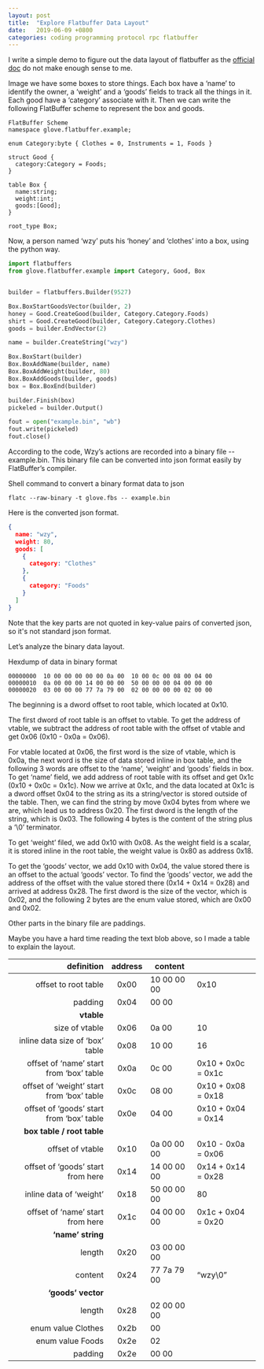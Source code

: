 ```yaml
---
layout: post
title:  "Explore Flatbuffer Data Layout"
date:   2019-06-09 +0800
categories: coding programming protocol rpc flatbuffer
---
```


I write a simple demo to figure out the data layout of flatbuffer as the [official doc](https://google.github.io/flatbuffers/flatbuffers_guide_tutorial.html) do not make enough sense to me.

Image we have some boxes to store things. Each box have a ‘name’ to identify the owner, a ‘weight’ and a ‘goods’ fields to track all the things in it. Each good have a ‘category’ associate with it. Then we can write the following FlatBuffer scheme to represent the box and goods.

```flatbuffer
FlatBuffer Scheme
namespace glove.flatbuffer.example;

enum Category:byte { Clothes = 0, Instruments = 1, Foods }

struct Good {
  category:Category = Foods;
}

table Box {
  name:string;
  weight:int;
  goods:[Good];
}

root_type Box;
```

Now, a person named ‘wzy’ puts his ‘honey’ and ‘clothes’ into a box, using the python way.

```python
import flatbuffers
from glove.flatbuffer.example import Category, Good, Box


builder = flatbuffers.Builder(9527)

Box.BoxStartGoodsVector(builder, 2)
honey = Good.CreateGood(builder, Category.Category.Foods)
shirt = Good.CreateGood(builder, Category.Category.Clothes)
goods = builder.EndVector(2)

name = builder.CreateString("wzy")

Box.BoxStart(builder)
Box.BoxAddName(builder, name)
Box.BoxAddWeight(builder, 80)
Box.BoxAddGoods(builder, goods)
box = Box.BoxEnd(builder)

builder.Finish(box)
pickeled = builder.Output()

fout = open("example.bin", "wb")
fout.write(pickeled)
fout.close()
```

According to the code, Wzy’s actions are recorded into a binary file -- example.bin. This binary file can be converted into json format easily by FlatBuffer’s compiler.

Shell command to convert a binary format data to json

```shell
flatc --raw-binary -t glove.fbs -- example.bin
```

Here is the converted json format.

```json
{
  name: "wzy",
  weight: 80,
  goods: [
    {
      category: "Clothes"
    },
    {
      category: "Foods"
    }
  ]
}
```

Note that the key parts are not quoted in key-value pairs of converted json, so it's not standard json format.

Let’s analyze the binary data layout.

Hexdump of data in binary format

```hex
00000000  10 00 00 00 00 00 0a 00  10 00 0c 00 08 00 04 00
00000010  0a 00 00 00 14 00 00 00  50 00 00 00 04 00 00 00
00000020  03 00 00 00 77 7a 79 00  02 00 00 00 00 02 00 00
```

The beginning is a dword offset to root table, which located at 0x10.

The first dword of root table is an offset to vtable. To get the address of vtable, we subtract the address of root table with the offset of vtable and get 0x06 (0x10 - 0x0a = 0x06).

For vtable located at 0x06, the first word is the size of vtable, which is 0x0a, the next word is the size of data stored inline in box table, and the following 3 words are offset to the ‘name’, ‘weight’ and ‘goods’ fields in box.
To get ‘name’ field, we add address of root table with its offset and get 0x1c (0x10 + 0x0c = 0x1c). Now we arrive at 0x1c, and the data located at 0x1c is a dword offset 0x04 to the string as its a string/vector is stored outside of the table. Then, we can find the string by move 0x04 bytes from where we are, which lead us to address 0x20. The first dword is the length of the string, which is 0x03. The following 4 bytes is the content of the string plus a ‘\0’ terminator.

To get ‘weight’ filed, we add 0x10 with 0x08. As the weight field is a scalar, it is stored inline in the root table, the weight value is 0x80 as address 0x18.

To get the ‘goods’ vector, we add 0x10 with 0x04, the value stored there is an offset to the actual ‘goods’ vector. To find the ‘goods’ vector, we add the address of the offset with the value stored there (0x14 + 0x14 = 0x28) and arrived at address 0x28. The first dword is the size of the vector, which is 0x02, and the following 2 bytes are the enum value stored, which are 0x00 and 0x02.

Other parts in the binary file are paddings.

Maybe you have a hard time reading the text blob above, so I made a table to explain the layout.

|                                definition | address | content     |                    |
|------------------------------------------:|:-------:|-------------|--------------------|
|                      offset to root table |   0x00  | 10 00 00 00 | 0x10               |
|                                   padding |   0x04  | 00 00       |                    |
|                                **vtable** |         |             |                    |
|                            size of vtable |   0x06  | 0a 00       | 10                 |
|           inline data size of ‘box’ table |   0x08  | 10 00       | 16                 |
|   offset of ‘name’ start from ‘box’ table |   0x0a  | 0c 00       | 0x10 + 0x0c = 0x1c |
| offset of ‘weight’ start from ‘box’ table |   0x0c  | 08 00       | 0x10 + 0x08 = 0x18 |
|  offset of ‘goods’ start from ‘box’ table |   0x0e  | 04 00       | 0x10 + 0x04 = 0x14 |
|                **box table / root table** |         |             |                    |
|                          offset of vtable |   0x10  | 0a 00 00 00 | 0x10 - 0x0a = 0x06 |
|         offset of ‘goods’ start from here |   0x14  | 14 00 00 00 | 0x14 + 0x14 = 0x28 |
|                   inline data of ‘weight’ |   0x18  | 50 00 00 00 | 80                 |
|          offset of ‘name’ start from here |   0x1c  | 04 00 00 00 | 0x1c + 0x04 = 0x20 |
|                         **‘name’ string** |         |             |                    |
|                                    length |   0x20  | 03 00 00 00 |                    |
|                                   content |   0x24  | 77 7a 79 00 | “wzy\0”            |
|                        **‘goods’ vector** |         |             |                    |
|                                    length |   0x28  | 02 00 00 00 |                    |
|                        enum value Clothes |   0x2b  | 00          |                    |
|                          enum value Foods |   0x2e  | 02          |                    |
|                                   padding |   0x2e  | 00 00       |                    |
